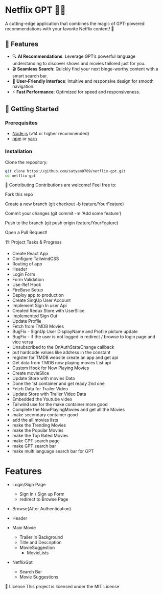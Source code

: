 # Netflix GPT 🎥✨
A cutting-edge application that combines the magic of GPT-powered recommendations with your favorite Netflix content! 🚀
## 🌟 Features
- 🔍 **AI Recommendations**: Leverage GPT’s powerful language understanding to discover shows and movies tailored just for you.
- 🎬 **Seamless Search**: Quickly find your next binge-worthy content with a smart search bar.
- 🎨 **User-Friendly Interface**: Intuitive and responsive design for smooth navigation.
- ⚡ **Fast Performance**: Optimized for speed and responsiveness.
## 🚀 Getting Started
### Prerequisites
- [Node.js](https://nodejs.org/) (v14 or higher recommended)
- [npm](https://www.npmjs.com/) or [yarn](https://yarnpkg.com/)

### Installation
Clone the repository:
```bash
git clone https://github.com/satyam0709/netflix-gpt.git
cd netflix-gpt
```
🤝 Contributing
Contributions are welcome! Feel free to:

Fork this repo

Create a new branch (git checkout -b feature/YourFeature)

Commit your changes (git commit -m 'Add some feature')

Push to the branch (git push origin feature/YourFeature)

Open a Pull Request!


🏗️ Project Tasks & Progress
- Create React App
- Configure TailwindCSS
- Routing of app
- Header
- Login Form
- Form Validation
- Use-Ref Hook 
- FireBase Setup
- Deploy app to production
- Create SingUp User Account
- Implement Sign In user Api
- Created Redux Store with UserSlice
- Implemented Sign Out
- Update Profile
- Fetch from TMDB Movies
- BugFix - SignUp User DisplayName and Profile picture update
- BugFix - if the user is not logged in redirect / browse to login page and vice versa
- Unsubscribed to the OnAuthStateChange callback
- put hardcode values like address in the constant
- register for TMDB website create an app and get api
- Get data from TMDB now playing movies List api
- Custom Hook for Now Playing Movies
- Create movieSlice
- Update Store with movies Data
- Done the 1st container and get ready 2nd one
- Fetch Data for Trailer Video
- Update Store with Trailer Video Data
- Embedded the Youtube video
- Tailwind use for the make container more good
- Complete the NowPlayingMovies and get all the Movies
- make secondary container good
- add the all movies lists
- make the Trending Movies
- make the Popular Movies
- make the Top Rated Movies
- make GPT search page
- make GPT search bar
- make multi language search bar for GPT

# Features
- Login/Sign Page
    - Sign In / Sign up Form
    - redirect to Browse Page
- Browse(After Authentication)
 - Header
 - Main Movie
    - Trailer in Background
    - Title and Description
    - MovieSuggestion
        - MovieLists

- NetflixGpt
    - Search Bar
    - Movie Suggestions
 
📄 License
This project is licensed under the MIT License
